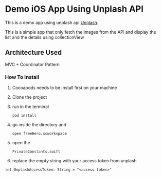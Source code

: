 # Demo iOS App Using Unplash API

This is a demo app using unplash api [Unplash](https://unsplash.com).

This is a simple app that only fetch the images from the API and display the list and the details
using collectionView


## Architecture Used
MVC + Coordinator Pattern

### How To Install

1. Cocoapods needs to be install first on your machine

2. Clone the project

3. run in the terminal
	
	``` 
	pod install 
	``` 

4. go inside the directory and 
	``` 
	open freeHero.xcworkspace 
	```

5. open the 
	``` 
	PrivateConstants.swift 
	```

6. replace the empty string with your access token from unplash 

``` 
let UnplashAccessToken: String = "<access token>" 

```


